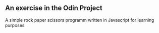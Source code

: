 ## An exercise in the Odin Project

A simple rock paper scissors programm written in Javascript for learning purposes